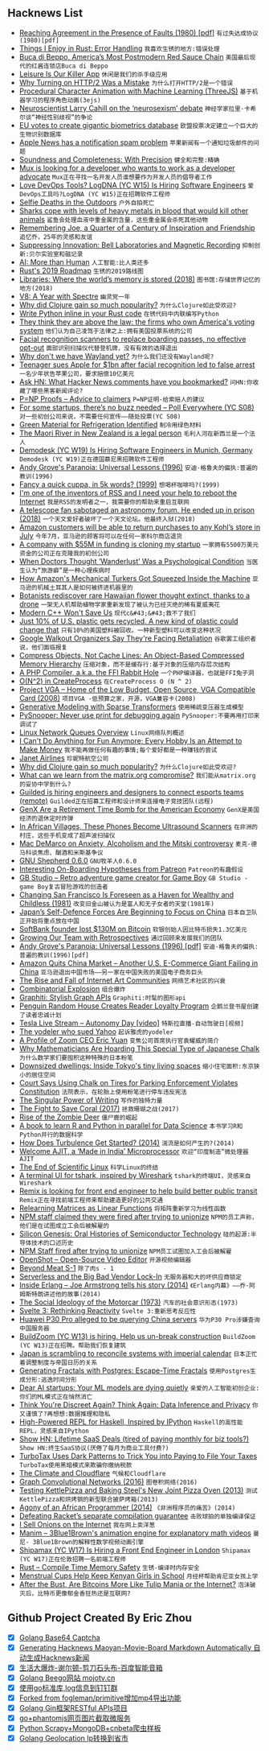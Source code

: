 ## Hacknews List


- [Reaching Agreement in the Presence of Faults (1980) [pdf]](https://lamport.azurewebsites.net/pubs/reaching.pdf)  `有过失达成协议(1980)[pdf]`
- [Things I Enjoy in Rust: Error Handling](https://blog.jonstodle.com/things-i-enjoy-in-rust-error-handling/)  `我喜欢生锈的地方:错误处理`
- [Buca di Beppo, America’s Most Postmodern Red Sauce Chain](https://www.bonappetit.com/story/bizarre-history-buca-di-beppo)  `美国最后现代的红酱连锁店Buca di Beppo`
- [Leisure Is Our Killer App](https://sloanreview.mit.edu/article/leisure-is-our-killer-app/)  `休闲是我们的杀手级应用`
- [Why Turning on HTTP/2 Was a Mistake](https://www.lucidchart.com/techblog/2019/04/10/why-turning-on-http2-was-a-mistake/)  `为什么打开HTTP/2是一个错误`
- [Procedural Character Animation with Machine Learning (ThreeJS)](https://github.com/sneha-belkhale/AI4Animation-js)  `基于机器学习的程序角色动画(3ejs)`
- [Neuroscientist Larry Cahill on the ‘neurosexism’ debate](https://medium.com/s/meghan-daum/male-and-female-brains-are-different-should-it-matter-6db82ead5e20)  `神经学家拉里·卡希尔谈“神经性别歧视”的争论`
- [EU votes to create gigantic biometrics database](https://www.zdnet.com/article/eu-votes-to-create-gigantic-biometrics-database/)  `欧盟投票决定建立一个巨大的生物识别数据库`
- [Apple News has a notification spam problem](https://www.matthewcassinelli.com/apple-news-notification-spam-2/)  `苹果新闻有一个通知垃圾邮件的问题`
- [Soundness and Completeness: With Precision](https://bertrandmeyer.com/2019/04/21/soundness-completeness-precision/)  `健全和完整:精确`
- [Mux is looking for a developer who wants to work as a developer advocate](https://boards.greenhouse.io/mux/jobs/4196190002)  `Mux正在寻找一名开发人员谁想要作为开发人员的倡导者工作`
- [Love DevOps Tools? LogDNA (YC W15) Is Hiring Software Engineers](https://boards.greenhouse.io/logdna/jobs/4124607002)  `爱DevOps工具吗?LogDNA (YC W15)正在招聘软件工程师`
- [Selfie Deaths in the Outdoors](https://www.outsideonline.com/2393419/selfie-deaths)  `户外自拍死亡`
- [Sharks cope with levels of heavy metals in blood that would kill other animals](https://www.cbc.ca/radio/quirks/april-20-2019-human-brain-genes-in-monkeys-urine-archaeology-evolving-human-faces-and-more-1.5101867/sharks-cope-with-levels-of-heavy-metals-in-their-blood-that-would-kill-other-animals-1.5101887)  `鲨鱼会处理血液中重金属的含量，这些重金属会杀死其他动物`
- [Remembering Joe, a Quarter of a Century of Inspiration and Friendship](https://www.erlang-solutions.com/blog/remembering-joe-a-quarter-of-a-century-of-inspiration-and-friendship.html)  `追忆乔，25年的灵感和友谊`
- [Suppressing Innovation: Bell Laboratories and Magnetic Recording](https://www.jstor.org/stable/3106703)  `抑制创新:贝尔实验室和磁记录`
- [AI: More than Human](https://www.barbican.org.uk/our-story/press-room/ai-more-than-human)  `人工智能:比人类还多`
- [Rust&#39;s 2019 Roadmap](https://blog.rust-lang.org/2019/04/23/roadmap.html)  `生锈的2019路线图`
- [Libraries: Where the world’s memory is stored (2018)](http://www.bbc.com/culture/story/20180704-libraries-where-the-worlds-memory-is-stored)  `图书馆:存储世界记忆的地方(2018)`
- [V8: A Year with Spectre](https://v8.dev/blog/spectre)  `幽灵党一年`
- [Why did Clojure gain so much popularity?](https://www.quora.com/Why-did-Clojure-gain-so-much-popularity/answer/Ag-Ibragimov?ch=2&amp;share=95a9cfe7&amp;srid=Jq8J)  `为什么Clojure如此受欢迎?`
- [Write Python inline in your Rust code](https://docs.rs/inline-python/)  `在锈代码中内联编写Python`
- [They think they are above the law: the firms who own America&#39;s voting system](https://www.theguardian.com/us-news/2019/apr/22/us-voting-machine-private-companies-voter-registration)  `他们认为自己凌驾于法律之上:拥有美国投票系统的公司`
- [Facial recognition scanners to replace boarding passes, no effective opt-out](https://www.iflscience.com/technology/this-conversation-should-terrify-you-viral-thread-about-airport-tech-is-creeping-out-the-internet)  `面部识别扫描仪代替登机牌，没有有效的选择退出`
- [Why don&#39;t we have Wayland yet?](https://joshondesign.com/2018/03/26/linux_graphics_state)  `为什么我们还没有Wayland呢?`
- [Teenager sues Apple for $1bn after facial recognition led to false arrest](https://www.engadget.com/2019/04/23/apple-facial-recognition-false-arrest-lawsuit/)  `一名少年状告苹果公司，要求赔偿10亿美元`
- [Ask HN: What Hacker News comments have you bookmarked?](item?id=19716401)  `问HN:你收藏了哪些黑客新闻评论?`
- [P=NP Proofs – Advice to claimers](https://rjlipton.wordpress.com/2019/04/21/pnp-proofs/)  `P=NP证明-给索赔人的建议`
- [For some startups, there’s no buzz needed – Poll Everywhere (YC S08)](https://www.bostonglobe.com/business/2019/04/21/for-some-startups-there-buzz-needed/RJarWqCgnSgCkjVTaomYEP/story.html)  `对一些初创公司来说，不需要任何宣传——随处投票(YC S08)`
- [Green Material for Refrigeration Identified](https://www.cam.ac.uk/research/news/green-material-for-refrigeration-identified)  `制冷用绿色材料`
- [The Maori River in New Zealand is a legal person](https://www.nationalgeographic.com/culture/2019/04/maori-river-in-new-zealand-is-a-legal-person/)  `毛利人河在新西兰是一个法人`
- [Demodesk (YC W19) Is Hiring Software Engineers in Munich, Germany](https://demodesk.com/offices/munich)  `Demodesk (YC W19)正在德国慕尼黑招聘软件工程师`
- [Andy Grove&#39;s Paranoia: Universal Lessons (1996)](https://hbr.org/1996/11/inside-intel)  `安迪·格鲁夫的偏执:普遍的教训(1996)`
- [Fancy a quick cuppa, in 5k words? (1999)](https://www.theguardian.com/uk/1999/oct/02/10)  `想喝杯咖啡吗?(1999)`
- [I&#39;m one of the inventors of RSS and I need your help to reboot the Internet](https://getpolarized.io/2019/04/11/Polar-Initial-Crowdfunding-Campaign.html)  `我是RSS的发明者之一，我需要你的帮助来重启互联网`
- [A telescope fan sabotaged an astronomy forum. He ended up in prison (2018)](https://www.theverge.com/2018/12/10/18131024/ddos-attack-telescope-forum-cfaa-prison)  `一个天文爱好者破坏了一个天文论坛。他最终入狱(2018)`
- [Amazon customers will be able to return purchases to any Kohl’s store in July](https://corporate.kohls.com/news/archive-/2019/April/kohl-s-announces-expansion-of-amazon-returns-to-all-kohl-s-store)  `今年7月，亚马逊的顾客将可以在任何一家科尔商店退货`
- [A company with $55M in funding is cloning my startup](https://smartcar.com/blog/how-otonomo-is-cloning-our-product/)  `一家拥有5500万美元资金的公司正在克隆我的初创公司`
- [When Doctors Thought ‘Wanderlust’ Was a Psychological Condition](https://www.atlasobscura.com/articles/when-wanderlust-was-a-disease)  `当医生认为“旅游癖”是一种心理疾病时`
- [How Amazon&#39;s Mechanical Turkers Got Squeezed Inside the Machine](https://spectrum.ieee.org/tech-talk/tech-history/dawn-of-electronics/untold-history-of-ai-mechanical-turk-revisited-tktkt)  `亚马逊的机械土耳其人是如何被挤进机器里的`
- [Botanists rediscover rare Hawaiian flower thought extinct, thanks to a drone](https://qz.com/1600255/botanists-are-using-drones-to-rediscover-extinct-flowers/)  `一架无人机帮助植物学家重新发现了被认为已经灭绝的稀有夏威夷花`
- [Modern C&#43;&#43; Won&#39;t Save Us](https://alexgaynor.net/2019/apr/21/modern-c&#43;&#43;-wont-save-us/)  `现代c&#43;&#43;救不了我们`
- [Just 10% of U.S. plastic gets recycled. A new kind of plastic could change that](https://www.sciencemag.org/news/2019/04/just-10-us-plastic-gets-recycled-new-kind-plastic-could-change)  `只有10%的美国塑料被回收。一种新型塑料可以改变这种状况`
- [Google Walkout Organizers Say They&#39;re Facing Retaliation](https://www.wired.com/story/google-walkout-organizers-say-theyre-facing-retaliation/)  `谷歌罢工组织者说，他们面临报复`
- [Compress Objects, Not Cache Lines: An Object-Based Compressed Memory Hierarchy](https://dl.acm.org/citation.cfm?doid=3297858.3304006)  `压缩对象，而不是缓存行:基于对象的压缩内存层次结构`
- [A PHP Compiler, a.k.a. the FFI Rabbit Hole](https://blog.ircmaxell.com/2019/04/compilers-ffi.html)  `一个PHP编译器，也就是FFI兔子洞`
- [O(N^2) in CreateProcess](https://randomascii.wordpress.com/2019/04/21/on2-in-createprocess/)  `在CreateProcess O (N ^ 2)`
- [Project VGA – Home of the Low Budget, Open Source, VGA Compatible Card (2008)](http://wacco.mveas.com/)  `项目VGA -低预算之家，开源，VGA兼容卡(2008)`
- [Generative Modeling with Sparse Transformers](https://openai.com/blog/sparse-transformer/)  `使用稀疏变压器生成模型`
- [PySnooper: Never use print for debugging again](https://github.com/cool-RR/pysnooper)  `PySnooper:不要再用打印来调试了`
- [Linux Network Queues Overview](https://github.com/leandromoreira/linux-network-performance-parameters)  `Linux网络队列概述`
- [I Can&#39;t Do Anything for Fun Anymore; Every Hobby Is an Attempt to Make Money](https://www.bennettnotes.com/post/making-money-out-of-every-hobby/)  `我不能再做任何有趣的事情;每个爱好都是一种赚钱的尝试`
- [Janet Airlines](https://en.wikipedia.org/wiki/Janet_(airline))  `珍妮特航空公司`
- [Why did Clojure gain so much popularity?](https://www.quora.com/Why-did-Clojure-gain-so-much-popularity/answer/Ag-Ibragimov)  `为什么Clojure如此受欢迎?`
- [What can we learn from the matrix.org compromise?](https://medium.com/@tomsparks/what-can-we-learn-from-the-matrix-org-compromise-c6ae06dcaab)  `我们能从matrix.org的妥协中学到什么?`
- [Guilded is hiring engineers and designers to connect esports teams (remote)](https://www.guilded.gg/jobs)  `Guilded正在招募工程师和设计师来连接电子竞技团队(远程)`
- [GenX Are a Retirement Time Bomb for the American Economy](https://medium.com/utopiapress/genx-are-a-retirement-time-bomb-for-the-american-economy-8de323da970f)  `GenX是美国经济的退休定时炸弹`
- [In African Villages, These Phones Become Ultrasound Scanners](https://www.nytimes.com/2019/04/15/health/medical-scans-butterfly-iq.html)  `在非洲的村庄，这些手机变成了超声波扫描仪`
- [Mac DeMarco on Anxiety, Alcoholism and the Mitski controversy](https://www.huckmag.com/shorthand_story/mac-demarco-cowboy-mitski-interview-nobody/)  `麦克·德马科谈焦虑、酗酒和米斯基争议`
- [GNU Shepherd 0.6.0](http://lists.gnu.org/archive/html/info-gnu/2019-04/msg00006.html)  `GNU牧羊人0.6.0`
- [Interesting On-Boarding Hypotheses from Patreon](https://brianbalfour.com/essays/patreononboarding-growth)  `Patreon的有趣假设`
- [GB Studio – Retro adventure game creator for Game Boy](https://www.gbstudio.dev/)  `GB Studio - game Boy复古冒险游戏的创造者`
- [Changing San Francisco Is Foreseen as a Haven for Wealthy and Childless (1981)](https://www.nytimes.com/1981/06/09/us/changing-san-francisco-is-foreseen-as-a-haven-for-wealthy-and-childless.html)  `改变旧金山被认为是富人和无子女者的天堂(1981年)`
- [Japan’s Self-Defence Forces Are Beginning to Focus on China](https://www.economist.com/asia/2019/04/20/japans-self-defence-forces-are-beginning-to-focus-on-china)  `日本自卫队正开始将重点放在中国`
- [SoftBank founder lost $130M on Bitcoin](https://www.wsj.com/articles/softbank-founder-masayoshi-son-lost-130-million-on-bitcoin-11556017200)  `软银创始人因比特币损失1.3亿美元`
- [Growing Our Team with Retrospectives](https://blog.plaid.com/growing-our-team-with-retrospectives/)  `通过回顾来发展我们的团队`
- [Andy Grove&#39;s Paranoia: Universal Lessons (1996) [pdf]](http://faculty.som.yale.edu/barrynalebuff/InsideIntel_HBR1996.pdf)  `安迪·格鲁夫的偏执:普遍的教训(1996)[pdf]`
- [Amazon Quits China Market – Another U.S. E-Commerce Giant Failing in China](https://pandaily.com/amazon-quits-china-market-another-u-s-e-commerce-giant-failing-in-china/)  `亚马逊退出中国市场——另一家在中国失败的美国电子商务巨头`
- [The Rise and Fall of Internet Art Communities](https://www.artsy.net/article/artsy-editorial-rise-fall-internet-art-communities)  `网络艺术社区的兴衰`
- [Combinatorial Explosion](https://en.wikipedia.org/wiki/Combinatorial_explosion)  `组合爆炸`
- [Graphiti: Stylish Graph APIs](https://www.graphiti.dev/guides)  `Graphiti:时髦的图形api`
- [Penguin Random House Creates Reader Loyalty Program](https://www.publishersweekly.com/pw/by-topic/industry-news/publisher-news/article/79824-prh-creates-reader-loyalty-program.html)  `企鹅兰登书屋创建了读者忠诚计划`
- [Tesla Live Stream – Autonomy Day [video]](https://livestream.tesla.com/)  `特斯拉直播-自动驾驶日[视频]`
- [The yodeler who sued Yahoo](https://thehustle.co/the-yodeler-who-sued-yahoo/)  `起诉雅虎的yodeler`
- [A Profile of Zoom CEO Eric Yuan](https://www.forbes.com/sites/alexkonrad/2019/04/19/zoom-zoom-zoom-the-exclusive-inside-story-of-the-new-billionaire-behind-techs-hottest-ipo)  `变焦公司首席执行官袁耀威的简介`
- [Why Mathematicians Are Hoarding This Special Type of Japanese Chalk](https://gizmodo.com/why-mathematicians-are-hoarding-this-special-type-of-ja-1711008881)  `为什么数学家们要囤积这种特殊的日本粉笔`
- [Downsized dwellings: Inside Tokyo&#39;s tiny living spaces](https://www.japantimes.co.jp/life/2019/04/20/lifestyle/tokyos-tiny-living-spaces/)  `缩小住宅面积:东京狭小的居住空间`
- [Court Says Using Chalk on Tires for Parking Enforcement Violates Constitution](https://www.npr.org/2019/04/23/716248823/court-says-using-chalk-on-tires-for-parking-enforcement-violates-constitution)  `法院表示，在轮胎上使用粉笔进行停车违反宪法`
- [The Singular Power of Writing](https://lareviewofbooks.org/article/the-singular-power-of-writing-a-conversation-with-thomas-chatterton-williams/)  `写作的独特力量`
- [The Fight to Save Coral (2017)](https://scienceline.org/2017/03/fight-save-coral/)  `拯救珊瑚之战(2017)`
- [Rise of the Zombie Deer](https://thecompost.io/archive/rise-of-the-zombie-deer)  `僵尸鹿的崛起`
- [A book to learn R and Python in parallel for Data Science](https://github.com/rnorm/book_sample)  `本书学习R和Python并行的数据科学`
- [How Does Turbulence Get Started? (2014)](http://nautil.us/issue/71/flow/how-does-turbulence-get-started)  `湍流是如何产生的?(2014)`
- [Welcome AJIT, a ‘Made in India’ Microprocessor](https://researchmatters.in/news/welcome-ajit-%E2%80%98made-india%E2%80%99-microprocessor)  `欢迎“印度制造”微处理器AJIT`
- [The End of Scientific Linux](https://lwn.net/Articles/786422/)  `科学Linux的终结`
- [A terminal UI for tshark, inspired by Wireshark](https://termshark.io)  `tshark的终端UI，灵感来自Wireshark`
- [Remix is looking for front end engineer to help build better public transit](https://jobs.lever.co/remix/85754b42-d084-4457-b9a6-4555332c3ee4?lever-origin=applied&amp;lever-source%5B%5D=hackernews)  `Remix正在寻找前端工程师来帮助建造更好的公共交通`
- [Relearning Matrices as Linear Functions](https://www.dhruvonmath.com/2018/12/31/matrices/)  `将矩阵重新学习为线性函数`
- [NPM staff claimed they were fired after trying to unionize](https://www.theregister.co.uk/2019/04/22/npm_fired_staff_union_complaints/)  `NPM的员工声称，他们是在试图成立工会后被解雇的`
- [Silicon Genesis: Oral Histories of Semiconductor Technology](https://exhibits.stanford.edu/silicongenesis)  `硅的起源:半导体技术的口述历史`
- [NPM Staff fired after trying to unionize](https://www.theregister.co.uk/2019/04/22/npm_fired_staff_union_complaints/#)  `NPM员工试图加入工会后被解雇`
- [OpenShot – Open-Source Video Editor](https://www.openshot.org/)  `开源视频编辑器`
- [Beyond Meat S-1](https://www.sec.gov/Archives/edgar/data/1655210/000162828019004543/beyondmeats-1a5.htm)  `除了肉s - 1`
- [Serverless and the Big Bad Vendor Lock-In](https://vacationtracker.io/blog/big-bad-serverless-vendor-lock-in/)  `无服务器和大的坏供应商锁定`
- [Inside Erlang – Joe Armstrong tells his story (2014)](https://wcm.ericsson.net/en/news/2014/12/inside-erlang--creator-joe-armstrong-tells-his-story)  `《Erlang内幕》——乔·阿姆斯特朗讲述他的故事(2014)`
- [The Social Ideology of the Motorcar (1973)](http://unevenearth.org/2018/08/the-social-ideology-of-the-motorcar/)  `汽车的社会意识形态(1973)`
- [Svelte 3: Rethinking Reactivity](https://svelte.dev/blog/svelte-3-rethinking-reactivity)  `Svelte 3:重新思考反应性`
- [Huawei P30 Pro alleged to be querying China servers](https://en.ocworkbench.com/huawei-p30-pro-alleged-to-be-querying-china-servers-behind-the-scenes/)  `华为P30 Pro涉嫌查询中国服务器`
- [BuildZoom (YC W13) is hiring. Help us un-break construction](https://jobs.lever.co/buildzoom)  `BuildZoom (YC W13)正在招聘。帮助我们恢复建筑`
- [Japan is scrambling to reconcile systems with imperial calendar](https://www.nytimes.com/2019/04/23/business/japan-reiwa-calendar.html)  `日本正忙着调整制度与帝国日历的关系`
- [Generating Fractals with Postgres: Escape-Time Fractals](https://malisper.me/generating-fractals-with-postgres-escape-time-fractals/)  `使用Postgres生成分形:逃逸时间分形`
- [Dear AI startups: Your ML models are dying quietly](https://sanau.co/ML-models-are-dying-quietly)  `亲爱的人工智能初创企业:你们的ML模式正在悄然消亡`
- [Think You&#39;re Discreet Again? Think Again: Data Inference and Privacy](https://www.nytimes.com/2019/04/21/opinion/computational-inference.html)  `你又谨慎了?再想想:数据推理和隐私`
- [High-Powered REPL for Haskell, Inspired by IPython](https://github.com/litxio/ptghci)  `Haskell的高性能REPL，灵感来自IPython`
- [Show HN: Lifetime SaaS Deals (tired of paying monthly for biz tools?)](https://vumiu.com/dashboard/)  `Show HN:终生SaaS协议(厌倦了每月为商业工具付费?)`
- [TurboTax Uses Dark Patterns to Trick You into Paying to File Your Taxes](https://www.propublica.org/article/turbotax-just-tricked-you-into-paying-to-file-your-taxes)  `TurboTax使用黑暗模式来欺骗你缴纳税款`
- [The Climate and Cloudflare](https://blog.cloudflare.com/the-climate-and-cloudflare/?hn)  `气候和Cloudflare`
- [Graph Convolutional Networks (2016)](http://tkipf.github.io/graph-convolutional-networks/)  `图卷积网络(2016)`
- [Testing KettlePizza and Baking Steel&#39;s New Joint Pizza Oven (2013)](https://slice.seriouseats.com/2013/09/the-pizza-lab-we-test-kettle-pizza-and-baking-steels-new-joint-pizza-oven.html)  `测试KettlePizza和烘烤钢的新型联合披萨烤箱(2013)`
- [Agony of an African Programmer (2014)](https://www.iafrikan.com/2014/04/03/agony-of-an-african-programmer/)  `《非洲程序员的痛苦》(2014)`
- [Defeating Racket’s separate compilation guarantee](https://lexi-lambda.github.io/blog/2019/04/21/defeating-racket-s-separate-compilation-guarantee/)  `击败球拍的单独编译保证`
- [I Sell Onions on the Internet](https://www.deepsouthventures.com/i-sell-onions-on-the-internet/)  `我在网上卖洋葱`
- [Manim – 3Blue1Brown&#39;s animation engine for explanatory math videos](https://github.com/3b1b/manim)  `曼尼- 3Blue1Brown的解释性数学视频动画引擎`
- [Shipamax (YC W17) Is Hiring a Front End Engineer in London](https://angel.co/shipamax/jobs/280820-senior-frontend-software-engineer)  `Shipamax (YC W17)正在伦敦招聘一名前端工程师`
- [Rust – Compile Time Memory Safety](https://kkimdev.github.io/posts/2019/04/22/Rust-Compile-Time-Memory-Safety.html)  `生锈-编译时内存安全`
- [Menstrual Cups Help Keep Kenyan Girls in School](http://www.spiegel.de/international/tomorrow/blood-sisters-menstrual-cups-help-keep-kenyan-girls-in-school-a-1161016.html)  `月经杯帮助肯尼亚女孩上学`
- [After the Bust, Are Bitcoins More Like Tulip Mania or the Internet?](https://www.nytimes.com/2019/04/23/technology/bitcoin-tulip-mania-internet.html)  `泡沫破灭后，比特币更像郁金香狂热还是互联网?`

## Github Project Created By Eric Zhou

- [x] [Golang Base64 Captcha](https://github.com/mojocn/base64Captcha)
- [x] [Generating Hacknews Maoyan-Movie-Board Markdown Automatically 自动生成Hacknews新闻](https://github.com/dejavuzhou/md-genie)
- [x] [生活大爆炸-谢尔顿-剪刀石头布-百度智能音箱](https://github.com/mojocn/dueros-bang-game)
- [x] [Golang Beego网站 mojotv.cn](https://github.com/mojocn/www.mojotv.cn)
- [x] [使用go标准库,log信息到钉钉群](https://github.com/mojocn/dooger)
- [x] [Forked from fogleman/primitive增加mp4导出功能](https://github.com/mojocn/primitive)
- [x] [Golang Gin框架RESTful APIs项目](https://github.com/JJJJJJJerk/ezier-golang-web-api-framework)
- [x] [go+phantomjs网页图片截取微服务](https://github.com/mojocn/screen_shot)
- [x] [Python Scrapy+MongoDB+cnbeta爬虫样板](https://github.com/mojocn/scrapy_mongodb_boilerplate_cnbeta)
- [x] [Golang Geolocation Ip转换到省市](https://github.com/mojocn/ip2location)